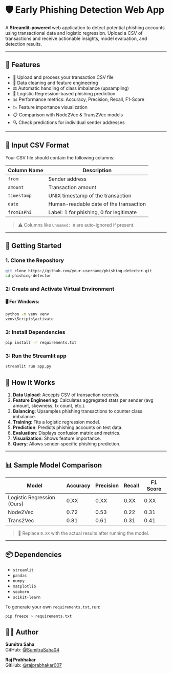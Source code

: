 # 🛡️ Early Phishing Detection Web App

A **Streamlit-powered** web application to detect potential phishing accounts using transactional data and logistic regression. Upload a CSV of transactions and receive actionable insights, model evaluation, and detection results.

---

## 📌 Features

- 📁 Upload and process your transaction CSV file  
- 🧼 Data cleaning and feature engineering  
- ⚖️ Automatic handling of class imbalance (upsampling)  
- 🤖 Logistic Regression-based phishing prediction  
- 📊 Performance metrics: Accuracy, Precision, Recall, F1-Score  
- 📉 Feature importance visualization  
- 📋 Comparison with Node2Vec & Trans2Vec models  
- 🔍 Check predictions for individual sender addresses  

---

## 📂 Input CSV Format

Your CSV file should contain the following columns:

| Column Name  | Description                             |
|--------------|-----------------------------------------|
| `from`       | Sender address                          |
| `amount`     | Transaction amount                      |
| `timestamp`  | UNIX timestamp of the transaction       |
| `date`       | Human-readable date of the transaction  |
| `fromIsPhi`  | Label: 1 for phishing, 0 for legitimate |

> ⚠️ Columns like `Unnamed: 0` are auto-ignored if present.

---

## 🚀 Getting Started

### 1. Clone the Repository

```bash
git clone https://github.com/your-username/phishing-detector.git
cd phishing-detector
```
### 2: Create and Activate Virtual Environment

#### 🖥️ For Windows:

```bash
python -m venv venv
venv\Scripts\activate
```
### 3: Install Dependencies

```bash
pip install -r requirements.txt
```
### 3: Run the Streamlit app

```bash
streamlit run app.py
```
## 🔎 How It Works

1. **Data Upload**: Accepts CSV of transaction records.  
2. **Feature Engineering**: Calculates aggregated stats per sender (avg amount, skewness, tx count, etc.).  
3. **Balancing**: Upsamples phishing transactions to counter class imbalance.  
4. **Training**: Fits a logistic regression model.  
5. **Prediction**: Predicts phishing accounts on test data.  
6. **Evaluation**: Displays confusion matrix and metrics.  
7. **Visualization**: Shows feature importance.  
8. **Query**: Allows sender-specific phishing prediction.

---

## 📊 Sample Model Comparison

| Model                        | Accuracy | Precision | Recall | F1 Score |
|-----------------------------|----------|-----------|--------|----------|
| Logistic Regression (Ours)  | 0.XX     | 0.XX      | 0.XX   | 0.XX     |
| Node2Vec                    | 0.72     | 0.53      | 0.22   | 0.31     |
| Trans2Vec                   | 0.81     | 0.61      | 0.31   | 0.41     |

> 📝 Replace `0.XX` with the actual results after running the model.

---

## 📦 Dependencies

- `streamlit`  
- `pandas`  
- `numpy`  
- `matplotlib`  
- `seaborn`  
- `scikit-learn`  

To generate your own `requirements.txt`, run:

```bash
pip freeze > requirements.txt
```
## 🙋‍♂️ Author

**Sumitra Saha**  
GitHub: [@SumitraSaha04](https://github.com/SumitraSaha04)  

**Raj Prabhakar**  
GitHub: [@rajprabhakar007](https://github.com/rajprabhakar007)  
